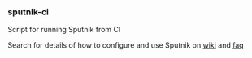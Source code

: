 ### sputnik-ci
Script for running Sputnik from CI

Search for details of how to configure and use Sputnik on [wiki](https://github.com/TouK/sputnik-ci/wiki) and [faq](https://github.com/TouK/sputnik-ci/wiki/FAQ)
